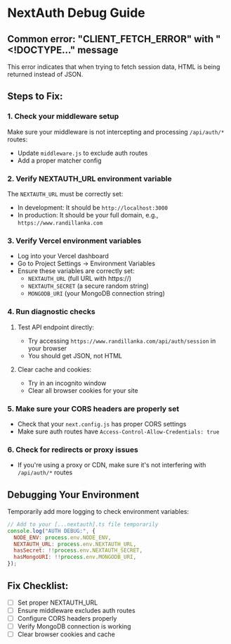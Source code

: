 # NextAuth Debug Guide

## Common error: "CLIENT_FETCH_ERROR" with "<!DOCTYPE..." message

This error indicates that when trying to fetch session data, HTML is being returned instead of JSON.

## Steps to Fix:

### 1. Check your middleware setup

Make sure your middleware is not intercepting and processing `/api/auth/*` routes:

- Update `middleware.js` to exclude auth routes
- Add a proper matcher config

### 2. Verify NEXTAUTH_URL environment variable

The `NEXTAUTH_URL` must be correctly set:

- In development: It should be `http://localhost:3000`
- In production: It should be your full domain, e.g., `https://www.randillanka.com`

### 3. Verify Vercel environment variables

- Log into your Vercel dashboard
- Go to Project Settings → Environment Variables
- Ensure these variables are correctly set:
  - `NEXTAUTH_URL` (full URL with https://)
  - `NEXTAUTH_SECRET` (a secure random string)
  - `MONGODB_URI` (your MongoDB connection string)

### 4. Run diagnostic checks

1. Test API endpoint directly:

   - Try accessing `https://www.randillanka.com/api/auth/session` in your browser
   - You should get JSON, not HTML

2. Clear cache and cookies:
   - Try in an incognito window
   - Clear all browser cookies for your site

### 5. Make sure your CORS headers are properly set

- Check that your `next.config.js` has proper CORS settings
- Make sure auth routes have `Access-Control-Allow-Credentials: true`

### 6. Check for redirects or proxy issues

- If you're using a proxy or CDN, make sure it's not interfering with `/api/auth/*` routes

## Debugging Your Environment

Temporarily add more logging to check environment variables:

```javascript
// Add to your [...nextauth].ts file temporarily
console.log("AUTH DEBUG:", {
  NODE_ENV: process.env.NODE_ENV,
  NEXTAUTH_URL: process.env.NEXTAUTH_URL,
  hasSecret: !!process.env.NEXTAUTH_SECRET,
  hasMongoURI: !!process.env.MONGODB_URI,
});
```

## Fix Checklist:

- [ ] Set proper NEXTAUTH_URL
- [ ] Ensure middleware excludes auth routes
- [ ] Configure CORS headers properly
- [ ] Verify MongoDB connection is working
- [ ] Clear browser cookies and cache
